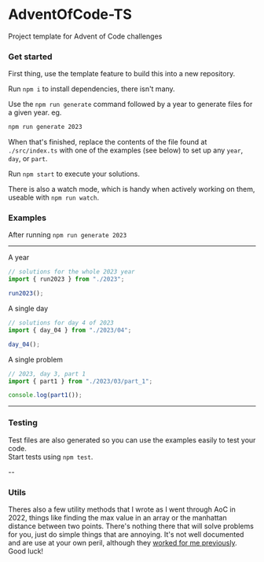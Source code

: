 # AdventOfCode-TS

Project template for Advent of Code challenges

### Get started

First thing, use the template feature to build this into a new repository.

Run `npm i` to install dependencies, there isn't many.

Use the `npm run generate` command followed by a year to generate files for a given year.
eg.

```bash
npm run generate 2023
```

When that's finished, replace the contents of the file found at `./src/index.ts` with one of the examples (see below) to set up any `year`, `day`, or `part`.

Run `npm start` to execute your solutions.  

There is also a watch mode, which is handy when actively working on them, useable with `npm run watch`.


### Examples
After running `npm run generate 2023`

---

A year
```js
// solutions for the whole 2023 year
import { run2023 } from "./2023";

run2023();
```


A single day
```js
// solutions for day 4 of 2023
import { day_04 } from "./2023/04";

day_04();
```

A single problem
```js
// 2023, day 3, part 1
import { part1 } from "./2023/03/part_1";

console.log(part1());
```

---

### Testing

Test files are also generated so you can use the examples easily to test your code.  
Start tests using `npm test`.  

--

### Utils

Theres also a few utility methods that I wrote as I went through AoC in 2022, things like finding the max value in an array or the manhattan distance between two points.  There's nothing there that will solve problems for you, just do simple things that are annoying.  It's not well documented and are use at your own peril, although they [worked for me previously](https://github.com/neon-inkblast/advent-of-code-2022-TS).  
Good luck!